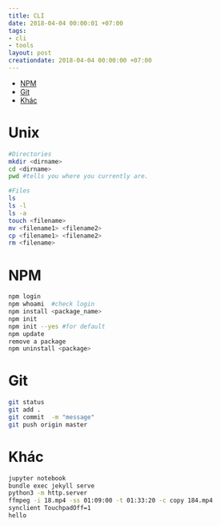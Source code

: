 ```yaml
---
title: CLI
date: 2018-04-04 00:00:01 +07:00
tags:
- cli
- tools
layout: post
creationdate: 2018-04-04 00:00:00 +07:00
---
```


* [NPM]()
* [Git](#git)
* [Khác](#other)

# Unix

```sh
#Directories
mkdir <dirname>
cd <dirname>
pwd #tells you where you currently are.

#Files
ls
ls -l
ls -a
touch <filename>
mv <filename1> <filename2>
cp <filename1> <filename2>
rm <filename>
```

# NPM

```sh
npm login  
npm whoami  #check login
npm install <package_name>
npm init  
npm init --yes #for default
npm update 
remove a package  
npm uninstall <package> 
```

# Git

```sh
git status
git add .
git commit  -m "message"
git push origin master
```

# Khác

```sh
jupyter notebook
bundle exec jekyll serve
python3 -m http.server
ffmpeg -i 18.mp4 -ss 01:09:00 -t 01:33:20 -c copy 184.mp4
synclient TouchpadOff=1
hello
```